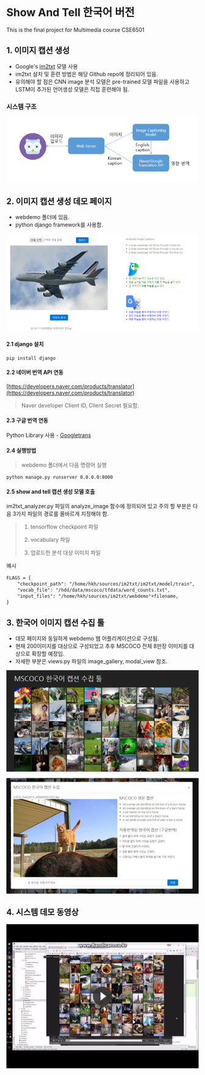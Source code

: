 # Show And Tell 한국어 버전

This is the final project for Multimedia course CSE6501

## 1. 이미지 캡션 생성
   * Google's [im2txt](https://github.com/tensorflow/models/tree/master/im2txt) 모델 사용 
   * im2txt 설치 및 훈련 방법은 해당 Github repo에 정리되어 있음.
   * 유의해야 할 점은 CNN image 분석 모델은 pre-trained 모델 파일을 사용하고 LSTM이 추가된 언어생성 모델은 직접 훈련해야 됨.

### 시스템 구조

![](/docs/system_architecture.png)

## 2. 이미지 캡션 생성 데모 페이지
   * webdemo 폴더에 있음.
   * python django framework를 사용함.
   
![](/docs/demo1.png)

#### 2.1 django 설치
    pip install django
#### 2.2 네이버 번역 API 연동
[https://developers.naver.com/products/translator](https://developers.naver.com/products/translator)
    
> Naver developer Client ID, Client Secret 필요함.

#### 2.3 구글 번역 연동
Python Library 사용 - [Googletrans](http://py-googletrans.readthedocs.io/en/documentation/)

#### 2.4 실행방법
> webdemo 폴더에서 다음 명령어 실행

    python manage.py runserver 0.0.0.0:8000
   
#### 2.5 show and tell 캡션 생성 모델 호출
im2txt\_analyzer.py 파일의 analyze_image 함수에 정의되어 있고 주의 할 부분은 다음 3가지 파일의 경로를 올바르게 지정해야 함.
> 1. tensorflow checkpoint 파일
>
> 2. vocabulary 파일
> 
> 3. 업로드한 분석 대상 이미지 파일

예시
    
    FLAGS = {
        "checkpoint_path": "/home/hkh/sources/im2txt/im2txt/model/train",
        "vocab_file": "/hdd/data/mscoco/tfdata/word_counts.txt",
        "input_files": "/home/hkh/sources/im2txt/webdemo"+filename,
    }

## 3. 한국어 이미지 캡션 수집 툴
* 데모 페이지와 동일하게 webdemo 웹 어플리케이션으로 구성됨.
* 현재 200이미지를 대상으로 구성되었고 추후 MSCOCO 전체 8만장 이미지를 대상으로 확장할 예정임.
* 자세한 부분은 views.py 파일의 image\_gallery, modal\_view 참조.

![](/docs/demo2.png)

![](/docs/demo3.png)

## 4. 시스템 데모 동영상
[![동영상보기](/docs/video_thumbnail.png)](https://www.youtube.com/watch?v=jWRQNcan0tg)
